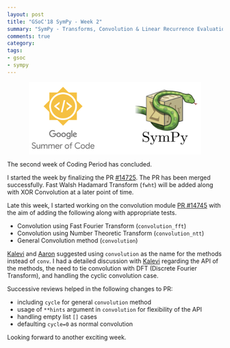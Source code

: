 ```yaml
---
layout: post
title: "GSoC'18 SymPy - Week 2"
summary: "SymPy - Transforms, Convolution & Linear Recurrence Evaluation"
comments: true
category:
tags:
- gsoc
- sympy
---
```


<img src="/files/gsoc-sympy.png" style="width:80%; height:80%; float:left; margin-left:50px;" />
<br clear="all" />

The second week of Coding Period has concluded.

I started the week by finalizing the PR [#14725](https://github.com/sympy/sympy/pull/14725). The PR has been merged successfully. Fast Walsh Hadamard Transform (`fwht`) will be added along with XOR Convolution at a later point of time.

Late this week, I started working on the convolution module [PR #14745](https://github.com/sympy/sympy/pull/14745) with the aim of adding the following along with appropriate tests.
- Convolution using Fast Fourier Transform (`convolution_fft`)
- Convolution using Number Theoretic Transform (`convolution_ntt`)
- General Convolution method (`convolution`)

[Kalevi](https://github.com/jksuom) and [Aaron](https://github.com/asmeurer) suggested using `convolution` as the name for the methods instead of `conv`.
I had a detailed discussion with [Kalevi](https://github.com/jksuom) regarding the API of the methods, the need to tie convolution with DFT (Discrete Fourier Transform), and handling the cyclic convolution case.

Successive reviews helped in the following changes to PR:
- including `cycle` for general `convolution` method
- usage of `**hints` argument in `convolution` for flexibility of the API
- handling empty list `[]` cases
- defaulting `cycle=0` as normal convolution

Looking forward to another exciting week.